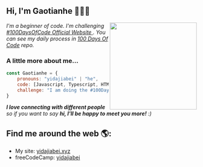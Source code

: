 <h2>Hi, I'm Gaotianhe 👋👨‍💻</h2>
<img align='right' src="
https://media1.giphy.com/media/WUTywPPYZpdDChyBaZ/giphy.gif?cid=ecf05e477z1lv29telivqzluwh6cp3weel3lrtsdf67iqc87&rid=giphy.gif" width="230"><!-- 
<img src="https://raw.githubusercontent.com/Gaotianhe/Gaotianhe/master/img/100DaysOfCode.png" alt="banner that says one thing is about #100DaysOfCode"> -->

<p><em>I'm a beginner of code. I'm challenging <a href="https://www.100daysofcode.com/">#100DaysOfCode Official Website </a>. You can see my daily process in <a href="https://github.com/Gaotianhe/100-days-of-code">100 Days Of Code</a> repo.</em></p>

### A little more about me...

```javascript
const Gaotianhe = {
    pronouns: "yidajiabei" | "he",
    code: [Javascript, Typescript, HTML, CSS, Ruby, Python, Java],
    challenge: "I am doing the #100DaysOfCode challenge focused on HTML and CSS and JavaScirpt"
}
```

<em><b>I love connecting with different people</b> so if you want to say <b>hi, I'll be happy to meet you more!</b> :)</em>

<!-- 

tools: [React, Redux, Node, Storybook, Styled-Components, Jest, Docker],
architecture: ["microservices", "event-driven", "design system pattern"],
techCommunities: {
                    coorganizer: "AfroPython",
                    speaker: "Latinity",
                    mentor: "RailsGirls POA"
                    }, -->

## Find me around the web 🌎:
- My site: [yidajiabei.xyz](https://www.yidajiabei.xyz/en/)
- freeCodeCamp: [yidajiabei](https://www.freecodecamp.org/yidajiabei)

